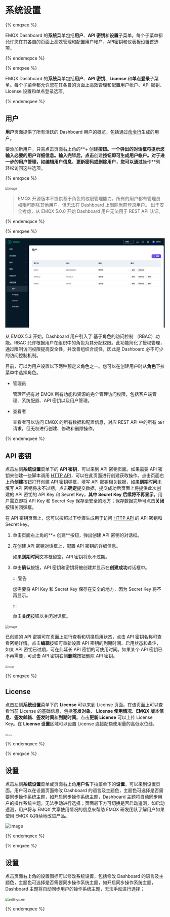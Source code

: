 # 系统设置

{% emqxce %}

EMQX Dashboard 的**系统**菜单包括**用户**、**API 密钥**和**设置**子菜单。每个子菜单都允许您在其各自的页面上高效管理和配置用户帐户、API密钥和仪表板设置首选项。

{% endemqxce %}

{% emqxee %}

EMQX Dashboard 的**系统**菜单包括**用户**、**API 密钥**、**License** 和**单点登录**子菜单。每个子菜单都允许您在其各自的页面上高效管理和配置用户帐户、API 密钥、License 设置和单点登录选项。

{% endemqxee %}

## 用户

**用户**页面提供了所有活跃的 Dashboard 用户的概览，包括通过[命令行](../admin/cli.md)生成的用户。

要添加新用户，只需点击页面右上角的**+ 创建**按钮。一个弹出的对话框将提示您输入必要的用户详细信息。输入完毕后，点击**创建**按钮即可生成用户帐户。对于进一步的用户管理，如编辑用户信息、更新密码或删除用户，您可以通过**操作**列轻松访问这些选项。


{% emqxce %}

<img src="./assets/users.png" alt="image" style="zoom:67%;" />

> EMQX 开源版本不提供基于角色的权限管理能力，所有的用户都有管理员权限可删除其他用户，但无法在 Dashboard 上删除当前登录用户。
> 出于安全考虑，从 EMQX 5.0.0 开始 Dashboard 用户无法用于 REST API 认证。

{% endemqxce %}

{% emqxee %}

<img src="./assets/ee-users.png" alt="image" style="zoom:67%;" />

从 EMQX 5.3 开始，Dashboard 用户引入了 基于角色的访问控制 （RBAC）功能。RBAC 允许根据用户在组织中的角色为其分配权限。此功能简化了授权管理，通过限制访问权限提高安全性，并改善组织合规性，因此是 Dashboard 必不可少的访问控制机制。

目前，可以为用户设置以下两种预定义角色之一。您可以在创建用户时从**角色**下拉菜单中选择角色。
+ 管理员 

    管理严拥有对 EMQX 所有功能和资源的完全管理访问权限，包括客户端管理、系统配置、API 密钥以及用户管理。

+ 查看者

    查看者可以访问 EMQX 的所有数据和配置信息，对应 REST API 中的所有 `GET` 请求，但无权进行创建、修改和删除操作。

{% endemqxee %}

## API 密钥

点击左侧**系统设置**菜单下的 **API 密钥**，可以来到 API 密钥页面。如果需要 API 密钥来创建一些脚本调用 [HTTP API](../admin/api.md)，可以在此页面进行创建获取操作。点击页面右上角**创建**按钮打开创建 API 密钥弹框，填写 API 密钥相关数据，如果**到期时间**未填写 API 密钥将永不过期，点击**确定**提交数据，提交成功后页面上将提供此次创建的 API 密钥的 API Key 和 Secret Key，**其中 Secret Key 后续将不再显示**，用户需立即将 API Key 和 Secret Key 保存至安全的地方；保存数据完毕可点击**关闭**按钮关闭弹框。

在 API 密钥页面上，您可以按照以下步骤生成用于访问 [HTTP API](../admin/api.md) 的 API 密钥和 Secret key。

1. 单击页面右上角的**+ 创建**按钮，弹出创建 API 密钥的对话框。

2. 在创建 API 密钥对话框上，配置 API 密钥的详细信息。

   如果**到期时间**文本框留空，API 密钥将永不过期。

3. 单击**确认**按钮，API 密钥和密钥将被创建并显示在**创建成功**对话框中。

   ::: 警告

   您需要将 API Key 和 Secret Key 保存在安全的地方，因为 Secret Key 将不再显示。

   :::

   单击**关闭**按钮以关闭对话框。

<img src="./assets/api-key.png" alt="image" style="zoom:67%;" />

已创建的 API 密钥可在页面上进行查看和切换启用状态，点击 API 密钥名称可查看密钥详情。点击**编辑**按钮可重新设置 API 密钥的到期时间、启用状态和备注，如某 API 密钥已过期，可在此延长 API 密钥的可使用时间。如果某个 API 密钥已不再需要，可点击 API 密钥右侧**删除**按钮删除 API 密钥。

<img src="./assets/api-key-detail.png" alt="image" style="zoom:50%;" />

{% emqxee %}

## License

点击左侧**系统设置**菜单下的 **License** 可以来到 License 页面。在该页面上可以查看当前 License 的基础信息，包括**签发对象**、 **License 使用情况**、**EMQX 版本信息**、**签发邮箱**、**签发时间**和**到期时间**。点击**更新 License** 可以上传 License Key。在 **License 设置**区域可以设置 License 连接配额使用量的高低水位线。

<img src="./assets/license.png" alt="license" style="zoom:35%;" />

{% endemqxee %}

{% emqxce %}

## 设置

点击左侧**系统设置**菜单或页面右上角**用户名**下拉菜单下的**设置**，可以来到设置页面。用户可以在设置页面修改 Dashboard 的语言及主题色，主题色可选择是否需要同步操作系统主题，如开启同步操作系统主题，Dashboard 主题将自动同步用户的操作系统主题，无法手动进行选择；页面最下方可切换是否启动遥测，如启动遥测，用户将与 EMQX 共享使用情况的信息来帮助 EMQX 研发团队了解用户如果使用 EMQX 以持续地改进产品。

![image](./assets/settings.png)

{% endemqxce %}

{% emqxee %}

## 设置

点击页面右上角的设置图标可以修改系统设置，包括修改 Dashboard 的语言及主题色，主题色可选择是否需要同步操作系统主题，如开启同步操作系统主题，Dashboard 主题将自动同步用户的操作系统主题，无法手动进行选择；

<img src="./assets/settings_ee.png" alt="settings_ee" style="zoom:67%;" />

{% endemqxee %}

